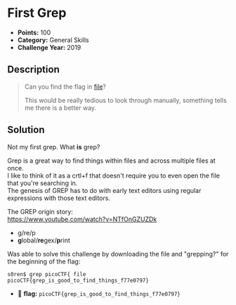 # First Grep
* **Points:** 100
* **Category:** General Skills
* **Challenge Year:** 2019

## Description
> Can you find the flag in <a href="https://jupiter.challenges.picoctf.org/static/315d3325dc668ab7f1af9194f2de7e7a/file">file</a>? 
>
> This would be really tedious to look through manually, something tells me there is a better way.
>

## Solution
Not my first grep. What **is** grep? <br>

Grep is a great way to find things within files and across multiple files at once. <br>
I like to think of it as a crtl+f that doesn't require you to even open the file that you're searching in. <br>
The genesis of GREP has to do with early text editors using regular expressions with those text editors. <br>

The GREP origin story:<br>
https://www.youtube.com/watch?v=NTfOnGZUZDk

* g/re/p
* **g**lobal/**re**gex/**p**rint 

Was able to solve this challenge by downloading the file and "grepping?" for the beginning of the flag: 

```
s0ren$ grep picoCTF{ file
picoCTF{grep_is_good_to_find_things_f77e0797}
```

- :black_flag: **flag:**
`picoCTF{grep_is_good_to_find_things_f77e0797}`

